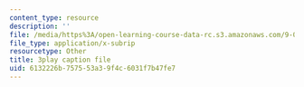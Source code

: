 ```yaml
---
content_type: resource
description: ''
file: /media/https%3A/open-learning-course-data-rc.s3.amazonaws.com/9-04-sensory-systems-fall-2013/6132226b757553a39f4c6031f7b47fe7_T9HYPlE8xzc.vtt
file_type: application/x-subrip
resourcetype: Other
title: 3play caption file
uid: 6132226b-7575-53a3-9f4c-6031f7b47fe7
---
```

